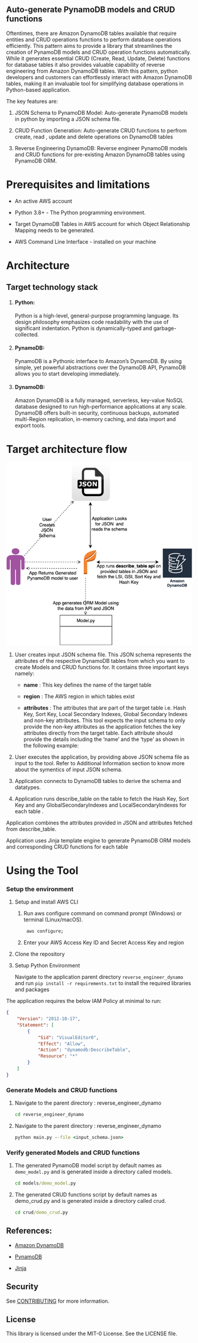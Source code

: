 ## Auto-generate PynamoDB models and CRUD functions


Oftentimes, there are Amazon DynamoDB tables available that require entities and CRUD operations functions to perform database operations efficiently. This pattern aims to provide a library that streamlines the creation of PynamoDB models and CRUD operation functions automatically. While it generates essential CRUD (Create, Read, Update, Delete) functions for database tables it also provides valuable capability of reverse engineering from Amazon DynamoDB tables. With this pattern, python developers and customers can effortlessly interact with Amazon DynamoDB tables, making it an invaluable tool for simplifying database operations in Python-based application.

The key features are:

1. JSON Schema to PynamoDB Model: Auto-generate PynamoDB models in python by importing a JSON schema file.

2. CRUD Function Generation: Auto-generate CRUD functions to perfrom create, read , update and delete operations on DynamoDB tables

3. Reverse Engineering DynamoDB: Reverse engineer PynamoDB models and CRUD functions for pre-existing Amazon DynamoDB tables using PynamoDB ORM.


# Prerequisites and limitations
- An active AWS account

- Python 3.8+ - The Python programming environment. 

- Target DynamoDB Tables in AWS account for which Object Relationship Mapping needs to be generated.

- AWS Command Line Interface - installed on your machine


# Architecture
## Target technology stack


1. #### Python: 
   Python is a high-level, general-purpose programming language. Its design philosophy emphasizes code readability with the use of significant indentation. Python is dynamically-typed and garbage-collected.

2. #### PynamoDB: 
    PynamoDB is a Pythonic interface to Amazon’s DynamoDB. By using simple, yet powerful abstractions over the DynamoDB API, PynamoDB allows you to start developing immediately.

3. #### DynamoDB: 
    Amazon DynamoDB is a fully managed, serverless, key-value NoSQL database designed to run high-performance applications at any scale. DynamoDB offers built-in security, continuous backups, automated multi-Region replication, in-memory caching, and data import and export tools.

# Target architecture flow

![plot](architecture_flow.png)


1. User creates input JSON schema file. This JSON schema represents the attributes of the respective DynamoDB tables from which you want to create Models and CRUD functions for. It contains three important keys namely:

   - **name** : This key defines the name of the target table

   - **region** : The AWS region in which tables exist

   - **attributes** : The attributes that are part of the target table i.e. Hash Key, Sort Key, Local Secondary Indexes, Global Secondary Indexes and non-key attributes. This tool expects the input schema to only provide the non-key attributes as the application fetches the key attributes directly from the target table. Each attribute should provide the details including the ‘name’ and the ‘type’ as shown in the following example:


2. User executes the application, by providing above JSON schema file as input to the tool. Refer to Additional Information section to know more about the symentics of input JSON schema.


3. Application connects to DynamoDB tables to derive the schema and datatypes.


4. Application runs describe_table on the table to fetch the Hash Key, Sort Key and any GlobalSecondaryIndexes and LocalSecondaryIndexes for each table .

Application combines the attributes provided in JSON and attributes fetched from describe_table.

Application uses Jinja template engine to generate PynamoDB ORM models and corresponding CRUD functions for each table


# Using the Tool

### Setup the environment

1. Setup and install AWS CLI
   1. Run aws configure command on command prompt (Windows) or terminal (Linux/macOS).
       ```cmd
        aws configure;
        ```
   2. Enter your AWS Access Key ID and Secret Access Key and region


2. Clone the repository
3. Setup Python Environment

   Navigate to the application parent directory ```reverse_engineer_dynamo``` and run ```pip install -r requirements.txt``` to install the required libraries and packages

The application requires the below IAM Policy at minimal to run:
```json
{
    "Version": "2012-10-17",
    "Statement": [
        {
            "Sid": "VisualEditor0",
            "Effect": "Allow",
            "Action": "dynamodb:DescribeTable",
            "Resource": "*"
        }
    ]
}
```

### Generate Models and CRUD functions
1. Navigate to the parent directory : reverse_engineer_dynamo
    ```cmd 
    cd reverse_engineer_dynamo
    ```
2. Navigate to the parent directory : reverse_engineer_dynamo
    ```cmd
   python main.py --file <input_schema.json>
    ```
   
### Verify generated Models and CRUD functions
1. The generated PynamoDB model script by default names as ```demo_model.py``` and is generated inside a directory called models.
    ```cmd
   cd models/demo_model.py
    ```
2. The generated CRUD functions script by default names as demo_crud.py and is generated inside a directory called crud.
    ```cmd
   cd crud/demo_crud.py
    ```

## References:
- [Amazon DynamoDB](https://aws.amazon.com/dynamodb/)

- [PynamoDB](https://pynamodb.readthedocs.io/en/stable/index.html)

- [Jinja](https://jinja.palletsprojects.com/en/3.1.x/)

## Security

See [CONTRIBUTING](CONTRIBUTING.md#security-issue-notifications) for more information.

## License

This library is licensed under the MIT-0 License. See the LICENSE file.

